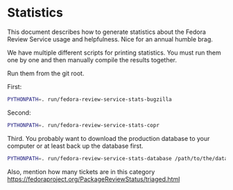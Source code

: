 # Statistics

This document describes how to generate statistics about the Fedora
Review Service usage and helpfulness. Nice for an annual humble brag.

We have multiple different scripts for printing statistics. You must
run them one by one and then manually compile the results together.

Run them from the git root.

First:

```bash
PYTHONPATH=. run/fedora-review-service-stats-bugzilla
```

Second:

```bash
PYTHONPATH=. run/fedora-review-service-stats-copr
```

Third. You probably want to download the production database to your
computer or at least back up the database first.

```bash
PYTHONPATH=. run/fedora-review-service-stats-database /path/to/the/database.sqlite
```

Also, mention how many tickets are in this category
https://fedoraproject.org/PackageReviewStatus/triaged.html
